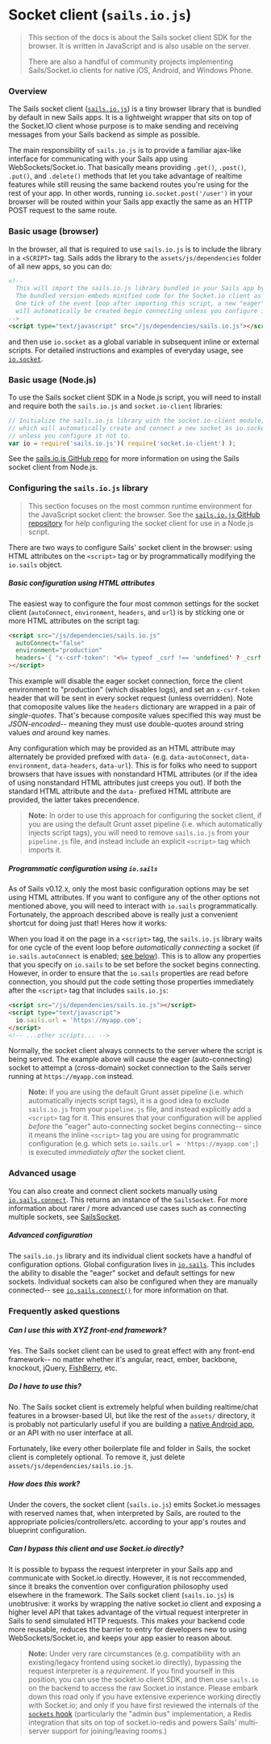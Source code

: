 # Socket client (`sails.io.js`)

> This section of the docs is about the Sails socket client SDK for the browser.  It is written in JavaScript and is also usable on the server.
>
> There are also a handful of community projects implementing Sails/Socket.io clients for native iOS, Android, and Windows Phone.


### Overview

The Sails socket client ([`sails.io.js`](https://github.com/balderdashy/sails.io.js)) is a tiny browser library that is bundled by default in new Sails apps.  It is a lightweight wrapper that sits on top of the Socket.IO client whose purpose is to make sending and receiving messages from your Sails backend as simple as possible.

The main responsibility of `sails.io.js` is to provide a familiar ajax-like interface for communicating with your Sails app using WebSockets/Socket.io.  That basically means providing `.get()`, `.post()`, `.put()`, and `.delete()` methods that let you take advantage of realtime features while still reusing the same backend routes you're using for the rest of your app.  In other words, running `io.socket.post('/user')` in your browser will be routed within your Sails app exactly the same as an HTTP POST request to the same route.


### Basic usage (browser)

In the browser, all that is required to use `sails.io.js` is to include the library in a `<SCRIPT>` tag.  Sails adds the library to the `assets/js/dependencies` folder of all new apps, so you can do:

```html
<!--
  This will import the sails.io.js library bundled in your Sails app by default.
  The bundled version embeds minified code for the Socket.io client as well.
  One tick of the event loop after importing this script, a new "eager" socket
  will automatically be created begin connecting unless you configure it not to.
-->
<script type="text/javascript" src="/js/dependencies/sails.io.js"></script>
```

and then use `io.socket` as a global variable in subsequent inline or external scripts.  For detailed instructions and examples of everyday usage, see [`io.socket`](http://sailsjs.com/documentation/reference/web-sockets/socket-client/io-socket).




### Basic usage (Node.js)

To use the Sails socket client SDK in a Node.js script, you will need to install and require both the `sails.io.js` and `socket.io-client` libraries:

```javascript
// Initialize the sails.io.js library with the socket.io-client module,
// which will automatically create and connect a new socket as io.socket
// unless you configure it not to.
var io = require('sails.io.js')( require('socket.io-client') );
```

See the [sails.io.js GitHub repo](http://github.com/balderdashy/sails.io.js) for more information on using the Sails socket client from Node.js.


### Configuring the `sails.io.js` library

> This section focuses on the most common runtime environment for the JavaScript socket client: the browser.  See the [`sails.io.js` GitHub repository](github.com/balderdashy/sails.io.js) for help configuring the socket client for use in a Node.js script.

There are two ways to configure Sails' socket client in the browser: using HTML attributes on the `<script>` tag or by programmatically modifying the `io.sails` object.

##### Basic configuration using HTML attributes

The easiest way to configure the four most common settings for the socket client (`autoConnect`, `environment`, `headers`, and `url`) is by sticking one or more HTML attributes on the script tag:

```html
<script src="/js/dependencies/sails.io.js"
  autoConnect="false"
  environment="production"
  headers='{ "x-csrf-token": "<%= typeof _csrf !== 'undefined' ? _csrf : '' %>" }'
></script>
```

This example will disable the eager socket connection, force the client environment to "production" (which disables logs), and set an `x-csrf-token` header that will be sent in every socket request (unless overridden).  Note that comoposite values like the `headers` dictionary are wrapped in a pair of _single-quotes_.  That's because composite values specified this way must be _JSON-encoded_-- meaning they must use double-quotes around string values _and_ around key names.

Any configuration which may be provided as an HTML attribute may alternately be provided prefixed with `data-` (e.g. `data-autoConnect`, `data-environment`, `data-headers`, `data-url`).  This is for folks who need to support browsers that have issues with nonstandard HTML attributes (or if the idea of using nonstandard HTML attributes just creeps you out). If both the standard HTML attribute and the `data-` prefixed HTML attribute are provided, the latter takes precendence.


> **Note:**
> In order to use this approach for configuring the socket client, if you are using the default Grunt asset pipeline (i.e. which automatically injects script tags), you will need to remove `sails.io.js` from your `pipeline.js` file, and instead include an explicit `<script>` tag which imports it.




##### Programmatic configuration using `io.sails`

As of Sails v0.12.x, only the most basic configuration options may be set using HTML attributes.  If you want to configure any of the other options not mentioned above, you will need to interact with `io.sails` programmatically.  Fortunately, the approach described above is really just a convenient shortcut for doing just that!  Heres how it works:

When you load it on the page in a `<script>` tag, the `sails.io.js` library waits for one cycle of the event loop before _automatically connecting_ a socket (if `io.sails.autoConnect` is enabled; [see below](http://sailsjs.com/documentation/reference/web-sockets/socket-client/io-sails#?autoconnect)).  This is to allow any properties that you specify on `io.sails` to be set before the socket begins connecting.  However, in order to ensure that the `io.sails` properties are read before connection, you should put the code setting those properties immediately after the `<script>` tag that includes `sails.io.js`:

```html
<script src="/js/dependencies/sails.io.js"></script>
<script type="text/javascript">
  io.sails.url = 'https://myapp.com';
</script>
<!-- ...other scripts... -->
```

Normally, the socket client always connects to the server where the script is being served.  The example above will cause the eager (auto-connecting) socket to attempt a (cross-domain) socket connection to the Sails server running at `https://myapp.com` instead.

> **Note:**
> If you are using the default Grunt asset pipeline (i.e. which automatically injects script tags), it is a good idea to exclude `sails.io.js` from your `pipeline.js` file, and instead explicitly add a `<script>` tag for it.  This ensures that your configuration will be applied _before_ the "eager" auto-connecting socket begins connecting-- since it means the inline `<script>` tag you are using for programmatic configuration (e.g. which sets `io.sails.url = 'https://myapp.com';`) is executed _immediately after_ the socket client.




### Advanced usage

You can also create and connect client sockets manually using [`io.sails.connect`](http://sailsjs.com/documentation/reference/web-sockets/socket-client/io-sails#?the-connect-method).  This returns an instance of the `SailsSocket`. For more information about rarer / more advanced use cases such as connecting multiple sockets, see [SailsSocket](http://sailsjs.com/documentation/reference/web-sockets/socket-client/sails-socket).

##### Advanced configuration

The `sails.io.js` library and its individual client sockets have a handful of configuration options.  Global configuration lives in [`io.sails`](http://sailsjs.com/documentation/reference/web-sockets/socket-client/io-sails).  This includes the ability to disable the "eager" socket and default settings for new sockets.  Individual sockets can also be configured when they are manually connected-- see [`io.sails.connect()`](http://sailsjs.com/documentation/reference/web-sockets/socket-client/io-sails#?the-connect-method) for more information on that.






### Frequently asked questions

##### Can I use this with XYZ front-end framework?

Yes.  The Sails socket client can be used to great effect with any front-end framework-- no matter whether it's angular, react, ember, backbone, knockout, jQuery, [FishBerry](http://mrsharpoblunto.github.io/foswig.js/), etc.


##### Do I have to use this?

No. The Sails socket client is extremely helpful when building realtime/chat features in a browser-based UI, but like the rest of the `assets/` directory, it is probably not particularly useful if you are building a [native Android app](http://stackoverflow.com/questions/25081188/sending-socket-request-from-client-ios-android-to-sails-js-server/25081189#25081189), or an API with no user interface at all.

Fortunately, like every other boilerplate file and folder in Sails, the socket client is completely optional. To remove it, just delete `assets/js/dependencies/sails.io.js`.


##### How does this work?

Under the covers, the socket client (`sails.io.js`) emits Socket.io messages with reserved names that, when interpreted by Sails, are routed to the appropriate policies/controllers/etc. according to your app's routes and blueprint configuration.


##### Can I bypass this client and use Socket.io directly?

It is possible to bypass the request interpreter in your Sails app and communicate with Socket.io directly.  However, it is not reccommended, since it breaks the convention over configuration philosophy used elsewhere in the framework.    The Sails socket client (`sails.io.js`) is unobtrusive:  it works by wrapping the native socket.io client and exposing a higher level API that takes advantage of the virtual request interpreter in Sails to send simulated HTTP requests.  This makes your backend code more reusable, reduces the barrier to entry for developers new to using WebSockets/Socket.io, and keeps your app easier to reason about.

> **Note:**
> Under very rare circumstances (e.g. compatibility with an existing/legacy frontend using socket.io directly), bypassing the request interpreter is a _requirement_.  If you find yourself in this position, you can use the socket.io client SDK, and then use `sails.io` on the backend to access the raw Socket.io instance.  Please embark down this road only if you have extensive experience working directly with Socket.io; and only if you have first reviewed the internals of the [`sockets` hook](https://github.com/balderdashy/sails-hook-sockets) (particularly the "admin bus" implementation, a Redis integration that sits on top of socket.io-redis and powers Sails' multi-server support for joining/leaving rooms.)


<docmeta name="displayName" value="Socket client">

